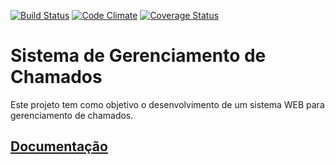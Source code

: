 [![Build Status](https://travis-ci.org/augustoberwaldt/syscall.svg?branch=master)](https://travis-ci.org/augustoberwaldt/syscall) 
[![Code Climate](https://codeclimate.com/github/augustoberwaldt/syscall.svg)](https://codeclimate.com/github/augustoberwaldt/syscall)
[![Coverage Status](https://coveralls.io/repos/github/augustoberwaldt/syscall/badge.svg)](https://coveralls.io/github/augustoberwaldt/syscall)

# Sistema de Gerenciamento de Chamados

Este projeto tem como objetivo o desenvolvimento de um sistema WEB para gerenciamento de chamados.

## [Documentação](https://github.com/augustoberwaldt/syscall/wiki)
